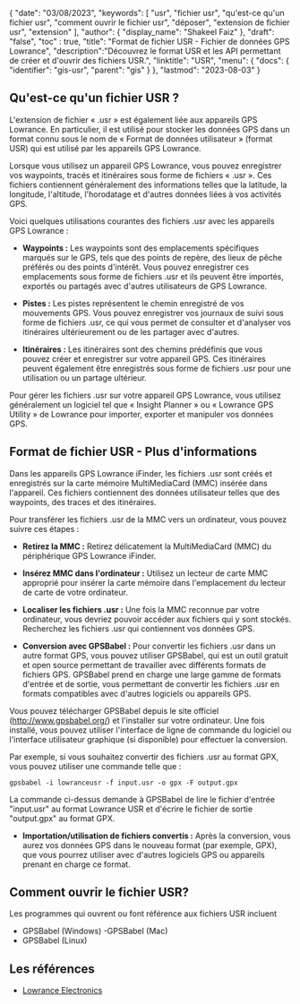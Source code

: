 {
"date": "03/08/2023",
  "keywords": [
"usr",
"fichier usr",
"qu'est-ce qu'un fichier usr",
"comment ouvrir le fichier usr",
"déposer",
"extension de fichier usr",
"extension"
],
  "author": {
"display_name": "Shakeel Faiz"
},
"draft": "false",
"toc" : true,
"title": "Format de fichier USR - Fichier de données GPS Lowrance",
  "description":"Découvrez le format USR et les API permettant de créer et d'ouvrir des fichiers USR.",
"linktitle": "USR",
  "menu": {
    "docs": {
      "identifier": "gis-usr",
"parent": "gis"
}
},
"lastmod": "2023-08-03"
}

## Qu'est-ce qu'un fichier USR ?

L'extension de fichier « .usr » est également liée aux appareils GPS Lowrance. En particulier, il est utilisé pour stocker les données GPS dans un format connu sous le nom de « Format de données utilisateur » (format USR) qui est utilisé par les appareils GPS Lowrance.

Lorsque vous utilisez un appareil GPS Lowrance, vous pouvez enregistrer vos waypoints, tracés et itinéraires sous forme de fichiers « .usr ». Ces fichiers contiennent généralement des informations telles que la latitude, la longitude, l'altitude, l'horodatage et d'autres données liées à vos activités GPS.

Voici quelques utilisations courantes des fichiers .usr avec les appareils GPS Lowrance :

- **Waypoints :** Les waypoints sont des emplacements spécifiques marqués sur le GPS, tels que des points de repère, des lieux de pêche préférés ou des points d'intérêt. Vous pouvez enregistrer ces emplacements sous forme de fichiers .usr et ils peuvent être importés, exportés ou partagés avec d'autres utilisateurs de GPS Lowrance.

- **Pistes :** Les pistes représentent le chemin enregistré de vos mouvements GPS. Vous pouvez enregistrer vos journaux de suivi sous forme de fichiers .usr, ce qui vous permet de consulter et d'analyser vos itinéraires ultérieurement ou de les partager avec d'autres.

- **Itinéraires :** Les itinéraires sont des chemins prédéfinis que vous pouvez créer et enregistrer sur votre appareil GPS. Ces itinéraires peuvent également être enregistrés sous forme de fichiers .usr pour une utilisation ou un partage ultérieur.

Pour gérer les fichiers .usr sur votre appareil GPS Lowrance, vous utilisez généralement un logiciel tel que « Insight Planner » ou « Lowrance GPS Utility » de Lowrance pour importer, exporter et manipuler vos données GPS.

## Format de fichier USR - Plus d'informations

Dans les appareils GPS Lowrance iFinder, les fichiers .usr sont créés et enregistrés sur la carte mémoire MultiMediaCard (MMC) insérée dans l'appareil. Ces fichiers contiennent des données utilisateur telles que des waypoints, des traces et des itinéraires.

Pour transférer les fichiers .usr de la MMC vers un ordinateur, vous pouvez suivre ces étapes :

- **Retirez la MMC :** Retirez délicatement la MultiMediaCard (MMC) du périphérique GPS Lowrance iFinder.

- **Insérez MMC dans l'ordinateur :** Utilisez un lecteur de carte MMC approprié pour insérer la carte mémoire dans l'emplacement du lecteur de carte de votre ordinateur.

- **Localiser les fichiers .usr :** Une fois la MMC reconnue par votre ordinateur, vous devriez pouvoir accéder aux fichiers qui y sont stockés. Recherchez les fichiers .usr qui contiennent vos données GPS.

- **Conversion avec GPSBabel :** Pour convertir les fichiers .usr dans un autre format GPS, vous pouvez utiliser GPSBabel, qui est un outil gratuit et open source permettant de travailler avec différents formats de fichiers GPS. GPSBabel prend en charge une large gamme de formats d'entrée et de sortie, vous permettant de convertir les fichiers .usr en formats compatibles avec d'autres logiciels ou appareils GPS.

Vous pouvez télécharger GPSBabel depuis le site officiel (http://www.gpsbabel.org/) et l'installer sur votre ordinateur. Une fois installé, vous pouvez utiliser l'interface de ligne de commande du logiciel ou l'interface utilisateur graphique (si disponible) pour effectuer la conversion.

Par exemple, si vous souhaitez convertir des fichiers .usr au format GPX, vous pouvez utiliser une commande telle que :

```
gpsbabel -i lowranceusr -f input.usr -o gpx -F output.gpx
```

La commande ci-dessus demande à GPSBabel de lire le fichier d'entrée "input.usr" au format Lowrance USR et d'écrire le fichier de sortie "output.gpx" au format GPX.

- **Importation/utilisation de fichiers convertis :** Après la conversion, vous aurez vos données GPS dans le nouveau format (par exemple, GPX), que vous pourrez utiliser avec d'autres logiciels GPS ou appareils prenant en charge ce format.

## Comment ouvrir le fichier USR?

Les programmes qui ouvrent ou font référence aux fichiers USR incluent

- GPSBabel (Windows)
-GPSBabel (Mac)
- GPSBabel (Linux)

## Les références
* [Lowrance Electronics](https://en.wikipedia.org/wiki/Lowrance_Electronics)


